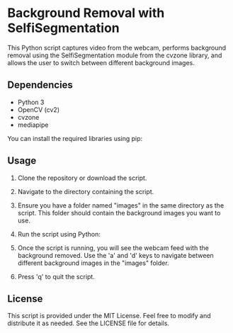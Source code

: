 # Background Removal with SelfiSegmentation

This Python script captures video from the webcam, performs background removal using the SelfiSegmentation module from the cvzone library, and allows the user to switch between different background images.

## Dependencies
- Python 3
- OpenCV (cv2)
- cvzone
- mediapipe

You can install the required libraries using pip:

## Usage
1. Clone the repository or download the script.
2. Navigate to the directory containing the script.
3. Ensure you have a folder named "images" in the same directory as the script. This folder should contain the background images you want to use.
4. Run the script using Python:

5. Once the script is running, you will see the webcam feed with the background removed. Use the 'a' and 'd' keys to navigate between different background images in the "images" folder.
6. Press 'q' to quit the script.

## License
This script is provided under the MIT License. Feel free to modify and distribute it as needed. See the LICENSE file for details.

